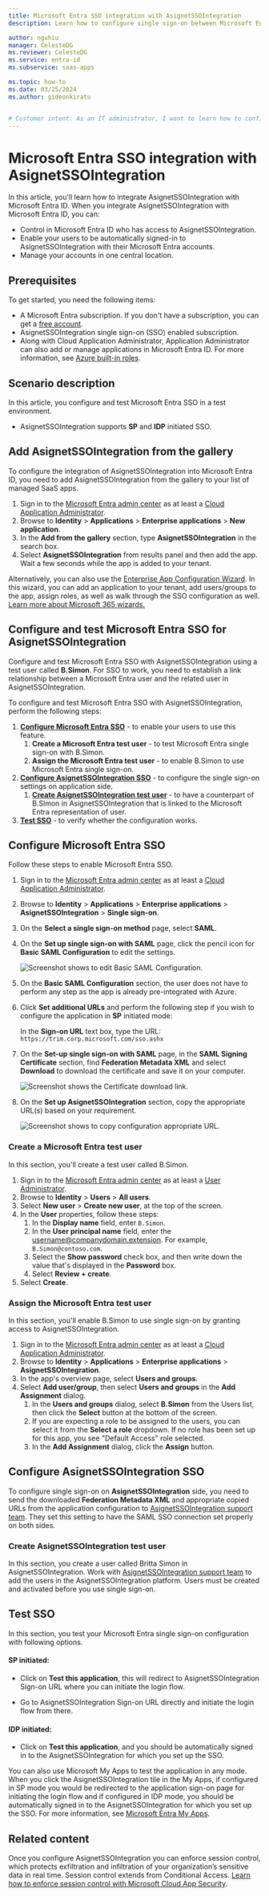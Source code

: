 ```yaml
---
title: Microsoft Entra SSO integration with AsignetSSOIntegration
description: Learn how to configure single sign-on between Microsoft Entra ID and AsignetSSOIntegration.

author: nguhiu
manager: CelesteDG
ms.reviewer: CelesteDG
ms.service: entra-id
ms.subservice: saas-apps

ms.topic: how-to
ms.date: 03/25/2024
ms.author: gideonkiratu


# Customer intent: As an IT administrator, I want to learn how to configure single sign-on between Microsoft Entra ID and AsignetSSOIntegration so that I can control who has access to AsignetSSOIntegration, enable automatic sign-in with Microsoft Entra accounts, and manage my accounts in one central location.
---
```


# Microsoft Entra SSO integration with AsignetSSOIntegration

In this article,  you'll learn how to integrate AsignetSSOIntegration with Microsoft Entra ID. When you integrate AsignetSSOIntegration with Microsoft Entra ID, you can:

* Control in Microsoft Entra ID who has access to AsignetSSOIntegration.
* Enable your users to be automatically signed-in to AsignetSSOIntegration with their Microsoft Entra accounts.
* Manage your accounts in one central location.

## Prerequisites

To get started, you need the following items:

* A Microsoft Entra subscription. If you don't have a subscription, you can get a [free account](https://azure.microsoft.com/free/).
* AsignetSSOIntegration single sign-on (SSO) enabled subscription.
* Along with Cloud Application Administrator, Application Administrator can also add or manage applications in Microsoft Entra ID.
For more information, see [Azure built-in roles](~/identity/role-based-access-control/permissions-reference.md).

## Scenario description

In this article,  you configure and test Microsoft Entra SSO in a test environment.

* AsignetSSOIntegration supports **SP** and **IDP** initiated SSO.

## Add AsignetSSOIntegration from the gallery

To configure the integration of AsignetSSOIntegration into Microsoft Entra ID, you need to add AsignetSSOIntegration from the gallery to your list of managed SaaS apps.

1. Sign in to the [Microsoft Entra admin center](https://entra.microsoft.com) as at least a [Cloud Application Administrator](~/identity/role-based-access-control/permissions-reference.md#cloud-application-administrator).
1. Browse to **Identity** > **Applications** > **Enterprise applications** > **New application**.
1. In the **Add from the gallery** section, type **AsignetSSOIntegration** in the search box.
1. Select **AsignetSSOIntegration** from results panel and then add the app. Wait a few seconds while the app is added to your tenant.

 Alternatively, you can also use the [Enterprise App Configuration Wizard](https://portal.office.com/AdminPortal/home?Q=Docs#/azureadappintegration). In this wizard, you can add an application to your tenant, add users/groups to the app, assign roles, as well as walk through the SSO configuration as well. [Learn more about Microsoft 365 wizards.](/microsoft-365/admin/misc/azure-ad-setup-guides)

<a name='configure-and-test-azure-ad-sso-for-asignetssointegration'></a>

## Configure and test Microsoft Entra SSO for AsignetSSOIntegration

Configure and test Microsoft Entra SSO with AsignetSSOIntegration using a test user called **B.Simon**. For SSO to work, you need to establish a link relationship between a Microsoft Entra user and the related user in AsignetSSOIntegration.

To configure and test Microsoft Entra SSO with AsignetSSOIntegration, perform the following steps:

1. **[Configure Microsoft Entra SSO](#configure-azure-ad-sso)** - to enable your users to use this feature.
    1. **Create a Microsoft Entra test user** - to test Microsoft Entra single sign-on with B.Simon.
    1. **Assign the Microsoft Entra test user** - to enable B.Simon to use Microsoft Entra single sign-on.
1. **[Configure AsignetSSOIntegration SSO](#configure-asignetssointegration-sso)** - to configure the single sign-on settings on application side.
    1. **[Create AsignetSSOIntegration test user](#create-asignetssointegration-test-user)** - to have a counterpart of B.Simon in AsignetSSOIntegration that is linked to the Microsoft Entra representation of user.
1. **[Test SSO](#test-sso)** - to verify whether the configuration works.

<a name='configure-azure-ad-sso'></a>

## Configure Microsoft Entra SSO

Follow these steps to enable Microsoft Entra SSO.

1. Sign in to the [Microsoft Entra admin center](https://entra.microsoft.com) as at least a [Cloud Application Administrator](~/identity/role-based-access-control/permissions-reference.md#cloud-application-administrator).
1. Browse to **Identity** > **Applications** > **Enterprise applications** > **AsignetSSOIntegration** > **Single sign-on**.
1. On the **Select a single sign-on method** page, select **SAML**.
1. On the **Set up single sign-on with SAML** page, click the pencil icon for **Basic SAML Configuration** to edit the settings.

    ![Screenshot shows to edit Basic SAML Configuration.](common/edit-urls.png "Basic Configuration")

1. On the **Basic SAML Configuration** section, the user does not have to perform any step as the app is already pre-integrated with Azure.

1. Click **Set additional URLs** and perform the following step if you wish to configure the application in **SP** initiated mode:    

    In the **Sign-on URL** text box, type the URL:
    `https://trim.corp.microsoft.com/sso.ashx`

1. On the **Set-up single sign-on with SAML** page, in the **SAML Signing Certificate** section,  find **Federation Metadata XML** and select **Download** to download the certificate and save it on your computer.

    ![Screenshot shows the Certificate download link.](common/metadataxml.png "Certificate")

1. On the **Set up AsignetSSOIntegration** section, copy the appropriate URL(s) based on your requirement.

	![Screenshot shows to copy configuration appropriate URL.](common/copy-configuration-urls.png "Attributes")  

<a name='create-an-azure-ad-test-user'></a>

### Create a Microsoft Entra test user

In this section, you'll create a test user called B.Simon.

1. Sign in to the [Microsoft Entra admin center](https://entra.microsoft.com) as at least a [User Administrator](~/identity/role-based-access-control/permissions-reference.md#user-administrator).
1. Browse to **Identity** > **Users** > **All users**.
1. Select **New user** > **Create new user**, at the top of the screen.
1. In the **User** properties, follow these steps:
   1. In the **Display name** field, enter `B.Simon`.  
   1. In the **User principal name** field, enter the username@companydomain.extension. For example, `B.Simon@contoso.com`.
   1. Select the **Show password** check box, and then write down the value that's displayed in the **Password** box.
   1. Select **Review + create**.
1. Select **Create**.

<a name='assign-the-azure-ad-test-user'></a>

### Assign the Microsoft Entra test user

In this section, you'll enable B.Simon to use single sign-on by granting access to AsignetSSOIntegration.

1. Sign in to the [Microsoft Entra admin center](https://entra.microsoft.com) as at least a [Cloud Application Administrator](~/identity/role-based-access-control/permissions-reference.md#cloud-application-administrator).
1. Browse to **Identity** > **Applications** > **Enterprise applications** > **AsignetSSOIntegration**.
1. In the app's overview page, select **Users and groups**.
1. Select **Add user/group**, then select **Users and groups** in the **Add Assignment** dialog.
   1. In the **Users and groups** dialog, select **B.Simon** from the Users list, then click the **Select** button at the bottom of the screen.
   1. If you are expecting a role to be assigned to the users, you can select it from the **Select a role** dropdown. If no role has been set up for this app, you see "Default Access" role selected.
   1. In the **Add Assignment** dialog, click the **Assign** button.

## Configure AsignetSSOIntegration SSO

To configure single sign-on on **AsignetSSOIntegration** side, you need to send the downloaded **Federation Metadata XML** and appropriate copied URLs from the application configuration to [AsignetSSOIntegration support team](mailto:us@asignet.com). They set this setting to have the SAML SSO connection set properly on both sides.

### Create AsignetSSOIntegration test user

In this section, you create a user called Britta Simon in AsignetSSOIntegration. Work with [AsignetSSOIntegration support team](mailto:us@asignet.com) to add the users in the AsignetSSOIntegration platform. Users must be created and activated before you use single sign-on.

## Test SSO 

In this section, you test your Microsoft Entra single sign-on configuration with following options. 

#### SP initiated:

* Click on **Test this application**, this will redirect to AsignetSSOIntegration Sign-on URL where you can initiate the login flow.  

* Go to AsignetSSOIntegration Sign-on URL directly and initiate the login flow from there.

#### IDP initiated:

* Click on **Test this application**, and you should be automatically signed in to the AsignetSSOIntegration for which you set up the SSO. 

You can also use Microsoft My Apps to test the application in any mode. When you click the AsignetSSOIntegration tile in the My Apps, if configured in SP mode you would be redirected to the application sign-on page for initiating the login flow and if configured in IDP mode, you should be automatically signed in to the AsignetSSOIntegration for which you set up the SSO. For more information, see [Microsoft Entra My Apps](/azure/active-directory/manage-apps/end-user-experiences#azure-ad-my-apps).

## Related content

Once you configure AsignetSSOIntegration you can enforce session control, which protects exfiltration and infiltration of your organization’s sensitive data in real time. Session control extends from Conditional Access. [Learn how to enforce session control with Microsoft Cloud App Security](/cloud-app-security/proxy-deployment-aad).
